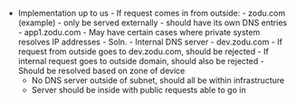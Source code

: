 - Implementation up to us
		- If request comes in from outside:
			- zodu.com (example)
			- only be served externally
			- should have its own DNS entries
				- app1.zodu.com
			- May have certain cases where private system resolves IP addresses
				- Soln.
					- Internal DNS server
					- dev.zodu.com
				- If request from outside goes to dev.zodu.com, should be rejected
				- If internal request goes to outside domain, should also be rejected
		- Should be resolved based on zone of device
	- No DNS server outside of subnet, should all be within infrastructure
	- Server should be inside with public requests able to go in
